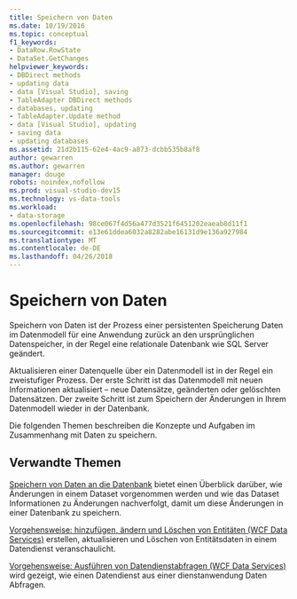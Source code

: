 ```yaml
---
title: Speichern von Daten
ms.date: 10/19/2016
ms.topic: conceptual
f1_keywords:
- DataRow.RowState
- DataSet.GetChanges
helpviewer_keywords:
- DBDirect methods
- updating data
- data [Visual Studio], saving
- TableAdapter DBDirect methods
- databases, updating
- TableAdapter.Update method
- data [Visual Studio], updating
- saving data
- updating databases
ms.assetid: 21d2b115-62e4-4ac9-a873-dcbb535b8af8
author: gewarren
ms.author: gewarren
manager: douge
robots: noindex,nofollow
ms.prod: visual-studio-dev15
ms.technology: vs-data-tools
ms.workload:
- data-storage
ms.openlocfilehash: 98ce067f4d56a477d3521f6451202eaeab8d11f1
ms.sourcegitcommit: e13e61ddea6032a8282abe16131d9e136a927984
ms.translationtype: MT
ms.contentlocale: de-DE
ms.lasthandoff: 04/26/2018
---
```

# <a name="saving-data"></a>Speichern von Daten
Speichern von Daten ist der Prozess einer persistenten Speicherung Daten im Datenmodell für eine Anwendung zurück an den ursprünglichen Datenspeicher, in der Regel eine relationale Datenbank wie SQL Server geändert.

 Aktualisieren einer Datenquelle über ein Datenmodell ist in der Regel ein zweistufiger Prozess. Der erste Schritt ist das Datenmodell mit neuen Informationen aktualisiert – neue Datensätze, geänderten oder gelöschten Datensätzen. Der zweite Schritt ist zum Speichern der Änderungen in Ihrem Datenmodell wieder in der Datenbank.

 Die folgenden Themen beschreiben die Konzepte und Aufgaben im Zusammenhang mit Daten zu speichern.

## <a name="related-topics"></a>Verwandte Themen
[Speichern von Daten an die Datenbank](../data-tools/save-data-back-to-the-database.md) bietet einen Überblick darüber, wie Änderungen in einem Dataset vorgenommen werden und wie das Dataset Informationen zu Änderungen nachverfolgt, damit um diese Änderungen in einer Datenbank zu speichern.

[Vorgehensweise: hinzufügen, ändern und Löschen von Entitäten (WCF Data Services)](/dotnet/framework/data/wcf/how-to-add-modify-and-delete-entities-wcf-data-services) erstellen, aktualisieren und Löschen von Entitätsdaten in einem Datendienst veranschaulicht.

[Vorgehensweise: Ausführen von Datendienstabfragen (WCF Data Services)](/dotnet/framework/data/wcf/how-to-execute-data-service-queries-wcf-data-services) wird gezeigt, wie einen Datendienst aus einer dienstanwendung Daten Abfragen.

